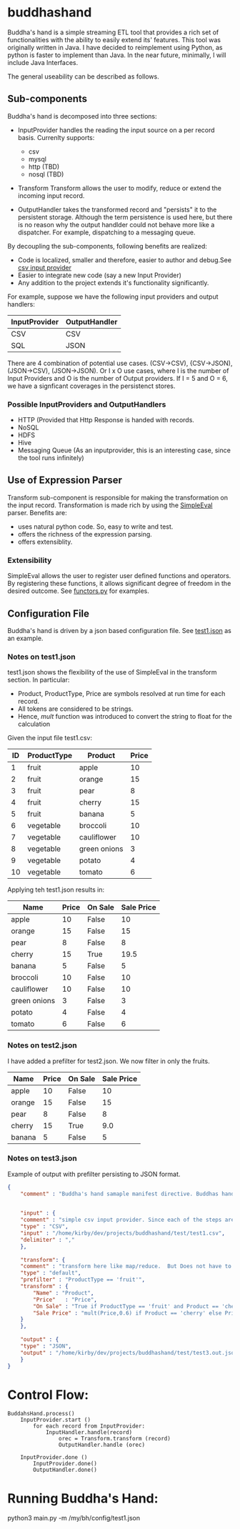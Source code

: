 # buddhashand

Buddha's hand is a simple streaming ETL tool that provides a rich set of functionalities with the ability to easily extend its' features.  This tool was originally written in Java.  I have decided to reimplement using Python, as python is faster to implement than Java.  In the near future, minimally, I will include Java Interfaces.

The general useability can be described as follows. 

## Sub-components
Buddha's hand is decomposed into three sections:
* InputProvider handles the reading the input source on a per record basis. Currenlty supports:
	* csv
	* mysql
	* http (TBD)
	* nosql (TBD)

* Transform  Transform allows the user to modify, reduce or extend the incoming input record.
* OutputHandler takes the transformed record and "persists" it to the persistent storage.  Although the term persistence is used here, but there is no reason why the output handlder could not behave more like a dispatcher.  For example, dispatching to a messaging queue. 

By decoupling the sub-components, following benefits are realized:
* Code is localized, smaller and therefore, easier to author and debug.See [csv input provider](https://github.com/aguavelvet/buddhashand/blob/master/src/input/csv_input_provider.py)
* Easier to integrate new code (say a new Input Provider)
* Any addition to the project extends it's functionality significantly.

For example, suppose we have the following input providers and output handlers:

| InputProvider       | OutputHandler |
| ------------------- | ------------- |
| CSV                 | CSV           |
| SQL                 | JSON          |

There are 4 combination of potential use cases. (CSV->CSV), {CSV->JSON), (JSON->CSV), (JSON->JSON).  Or I x O use cases, where I is the number of Input Providers and O is the number of Output providers.  If I = 5 and O = 6, we have a signficant coverages in the persistenct stores. 

### Possible InputProviders and OutputHandlers

- HTTP (Provided that Http Response is handed with records.
- NoSQL
- HDFS
- Hive
- Messaging Queue (As an inputprovider, this is an interesting case, since the tool runs infinitely)


## Use of Expression Parser
Transform sub-component is responsible for making the transformation on the input record. Transformation is made rich by using the [SimpleEval](https://github.com/danthedeckie/simpleeval) parser. Benefits are:

* uses natural python code. So, easy to write and test. 
* offers the richness of the expression parsing.
* offers extensiblity.

### Extensibility
SimpleEval allows the user to register user defined functions and operators.  By registering these functions, it allows significant degree of freedom in the desired outcome. See [functors.py](https://github.com/aguavelvet/buddhashand/blob/master/src/transform/functors.py) for examples. 



## Configuration File

Buddha's hand is driven by a json based configuration file. See [test1.json](https://github.com/aguavelvet/buddhashand/blob/master/test/test1.json) as an example.


### Notes on test1.json 
test1.json shows the flexibility of the use of SimpleEval in the transform section. In particular:
* Product, ProductType, Price are symbols resolved at run time for each record.
* All tokens are considered to be strings.  
* Hence, *mult* function was introduced to convert the string to float for the calculation


Given the input file test1.csv:

| ID  | ProductType |  Product  |  Price  |
| --- | ----------- | --------- | ------- |
|1|  fruit| apple|10|
|2|  fruit| orange|15|
|3|  fruit| pear|  8|
|4|  fruit| cherry| 15|
|5|  fruit| banana| 5|
|6|  vegetable| broccoli | 10|
|7|  vegetable| cauliflower| 10|
|8|  vegetable| green onions| 3|
|9|  vegetable| potato| 4|
|10| vegetable| tomato| 6|

Applying teh test1.json results in:

|Name|Price|On Sale|Sale Price|
| ---- | ----- | ------- | ----- |
|apple|10|False|10|
|orange|15|False|15|
|pear|8|False|8|
|cherry|15|True|19.5|
|banana|5|False|5|
|broccoli|10|False|10|
|cauliflower|10|False|10|
|green onions|3|False|3|
|potato|4|False|4|
|tomato|6|False|6|



### Notes on test2.json
I have added a prefilter for test2.json. We now filter in only the fruits. 

|Name|Price|On Sale|Sale Price|
| ---- | ----- | ------- | ----- |
|apple|10|False|10|
|orange|15|False|15|
|pear|8|False|8|
|cherry|15|True|9.0|
|banana|5|False|5|


### Notes on test3.json

Example of output with prefilter persisting to JSON format.

```json
{
    "comment" : "Buddha's hand samaple manifest directive. Buddhas hand is a simple streaming 'ETL' with decoupled Input, Transform and Output. By decoupling thes sub-components, we gain a tremendous amount of flexibility.  Moreover, because they are decoupled, we also reduce code complexity which results in easier to maintain code base. Secondly, any new providers (input and output) increases functionality of the code base. ",

    
    "input" : {
	"comment" : "simple csv input provider. Since each of the steps are decoupled, it is very easy to isolate different types of providers. Fewer lines of code makes it also easier to debug.", 
	"type" : "CSV",
	"input" : "/home/kirby/dev/projects/buddhashand/test/test1.csv",
	"delimiter" : ","
    },
    
    "transform": {
	"comment" : "transform here like map/reduce.  But Does not have to be.  Note that Product and Price are runtime variables that are resolved for each record.  Note also that the expression is natural python code snippet, which is very easily testable for correctness.  Lastly, 'mult' is a user defined functor. We need this method because the parser types all tokens as strings.  So, we need to convert $Price and '1.3' to numbers.",
	"type" : "default",
	"prefilter" : "ProductType == 'fruit'",
	"transform" : {
	    "Name" : "Product",
	    "Price"   : "Price",
	    "On Sale" : "True if ProductType == 'fruit' and Product == 'cherry' else False",
	    "Sale Price" : "mult(Price,0.6) if Product == 'cherry' else Price"
	}
    },
    
    "output" : {
	"type" : "JSON",
	"output" : "/home/kirby/dev/projects/buddhashand/test/test3.out.json"
    }
}
```




# Control Flow:

```
BuddahsHand.process() 
    InputProvider.start () 
        for each record from InputProvider:
            InputHandler.handle(record)
                orec = Transform.transform (record)
                OutputHandler.handle (orec)
           
    InputProvider.done () 
        InputProvider.done()
        OutputHandler.done()
```

# Running Buddha's Hand:

python3 main.py -m /my/bh/config/test1.json




